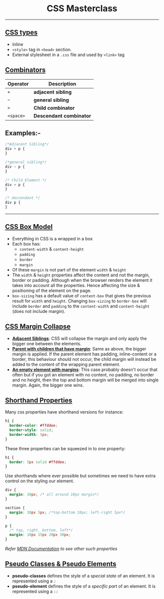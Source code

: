 # <center>**CSS Masterclass**</center>

---

## <ins>CSS types</ins>

- Inline
- `<style>` tag in `<head>` section.
- External stylesheet in a `.css` file and used by `<link>` tag

## <ins>Combinators</ins>

| Operator  | Description               |
| --------- | ------------------------- |
| `+`       | **adjacent sibling**      |
| `~`       | **general sibling**       |
| `>`       | **Child combinator**      |
| `<space>` | **Descendant combinator** |

## **Examples:-**

```css
/*Adjacent Sibling*/
div + p {
}

/*general sibling*/
div ~ p {
}

/* Child Element */
div > p {
}

/* descendant */
div p {
}
```

---

## <ins>CSS Box Model</ins>

- Everything in CSS is a wrapped in a box
- Each box has:
  - `content-width` & `content-height`
  - `padding`
  - `border`
  - `margin`
- Of these `margin` is not part of the element `width` & `height`
- The `width` & `height` properties affect the content and not the margin, border or padding. Although when the browser renders the element it takes into account all the properties. Hence affecting the size & positioning of the element on the page.
- `box-sizing` has a default value of `content-box` that gives the previous result for `width` and `height`. Changing `box-sizing` to `border-box` will include `border` and `padding` to the `content-width` and `content-height` (does not include margin).

## <ins>CSS Margin Collapse</ins>

- <ins>**Adjacent Siblings**</ins>: CSS will collapse the margin and only apply the bigger one between the elements.
- <ins>**Parent with children that have margin**</ins>: Same as above, the bigger margin is applied. If the parent element has padding, inline-content or a border, this behaviour should not occur, the child margin will instead be added to the content of the wrapping parent element.
- <ins>**An empty element with margins**</ins>: This case probably doesn't occur that often but if you got an element with no content, no padding, no border and no height, then the top and bottom margin will be merged into single margin. Again, the bigger one wins.

## <ins>Shorthand Properties</ins>

Many css properties have shorthand versions for instance:

```css
h1 {
  border-color: #ffddee;
  border-style: solid;
  border-width: 5px;
}
```

These three properties can be squeezed in to one property:

```css
h1 {
  border: 5px solid #ffddee;
}
```

Use shorthands where ever possible but sometimes we need to have extra control on the styling our element.

```css
div {
  margin: 10px; /* all around 10px margin*/
}

section {
  margin: 10px 5px; /*top-bottom 10px; left-right 5px*/
}

p {
  /* top, right, bottom, left*/
  margin: 10px 15px 20px 30px;
}
```

_Refer [MDN Documentation](https://developer.mozilla.org/en-US/docs/Web/CSS/Shorthand_properties) to see other such properties_

## <ins>Pseudo Classes & Pseudo Elements</ins>

- **pseudo-classes** defines the style of a _special state_ of an element. It is represented using a `:`
- **pseudo-element** defines the style of a _specific part_ of an element. It is represented using a `::`
